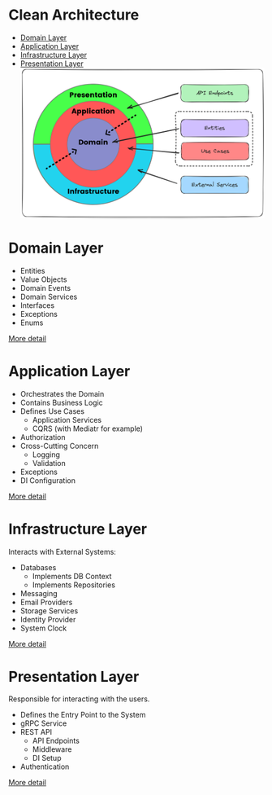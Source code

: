 # Clean Architecture
* [Domain Layer](#domain-layer)
* [Application Layer](#application-layer)
* [Infrastructure Layer](#infrastructure-layer)
* [Presentation Layer](#presentation-layer)
![system schema](./images/clean-architecture.png "A title")

# Domain Layer
* Entities
* Value Objects
* Domain Events
* Domain Services
* Interfaces
* Exceptions
* Enums

[More detail](Domain%20Layer.md)

# Application Layer
* Orchestrates the Domain
* Contains Business Logic
* Defines Use Cases
  * Application Services
  * CQRS (with Mediatr for example)
* Authorization
* Cross-Cutting Concern
  * Logging
  * Validation
* Exceptions
* DI Configuration

[More detail](Application%20Layer.md)

# Infrastructure Layer
Interacts with External Systems:
* Databases
  * Implements DB Context
  * Implements Repositories
* Messaging
* Email Providers
* Storage Services 
* Identity Provider
* System Clock

[More detail](Infrastructure%20Layer.md)

# Presentation Layer
Responsible for interacting with the users.

* Defines the Entry Point to the System
* gRPC Service
* REST API
  * API Endpoints
  * Middleware
  * DI Setup
* Authentication

[More detail](Presentation%20Layer.md)
